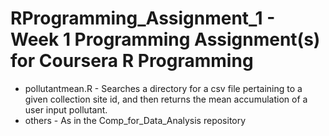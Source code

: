 # RProgramming_Assignment_1 - Week 1 Programming Assignment(s) for Coursera R Programming

* pollutantmean.R - Searches a directory for a csv file pertaining to a given collection site id, and then returns the mean accumulation of a user input pollutant.
* others - As in the Comp_for_Data_Analysis repository

